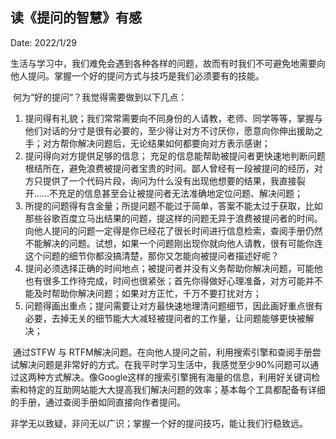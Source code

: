 ## 读《提问的智慧》有感

Date: 2022/1/29

​	生活与学习中，我们难免会遇到各种各样的问题，故而有时我们不可避免地需要向他人提问。掌握一个好的提问方式与技巧是我们必须要有的技能。

​	何为“好的提问“？我觉得需要做到以下几点：

1. 提问得有礼貌；我们常常需要向不同身份的人请教，老师、同学等等，掌握与他们对话的分寸是很有必要的，至少得让对方不讨厌你，愿意向你伸出援助之手；对方帮你解决问题后，无论结果如何都要向对方表示感谢；
2. 提问得向对方提供足够的信息； 充足的信息能帮助被提问者更快速地判断问题根结所在，避免浪费被提问者宝贵的时间。鄙人曾经有一段被提问的经历，对方只提供了一个代码片段，询问为什么没有出现他想要的结果，我直接裂开......不充足的信息甚至会让被提问者无法准确地定位问题、解决问题；
3. 所提的问题得有含金量；所提问题不能过于简单，答案不能太过于获取，比如那些谷歌百度立马出结果的问题，提这样的问题无异于浪费被提问者的时间。向他人提问的问题一定得是你已经花了很长时间进行信息检索，查阅手册仍然不能解决的问题。试想，如果一个问题刚出现你就向他人请教，很有可能你连这个问题的细节你都没搞清楚，那你又怎能向被提问者描述好呢？
4. 提问必须选择正确的时间地点；被提问者并没有义务帮助你解决问题，可能他也有很多工作待完成，时间也很紧张；首先你得做好心理准备，对方可能并不能及时帮助你解决问题；如果对方正忙，千万不要打扰对方；
5. 问题得画出重点；提问需要让对方最快速地理清问题细节，因此画好重点很有必要，去掉无关的细节能大大减轻被提问者的工作量，让问题能够更快被解决；

​	通过STFW 与 RTFM解决问题。在向他人提问之前，利用搜索引擎和查阅手册尝试解决问题是非常好的方式。在我平时学习生活中，我感觉至少90%问题可以通过这两种方式解决。像Google这样的搜索引擎拥有海量的信息，利用好关键词检索和特定的互助网站能大大提高我们解决问题的效率；基本每个工具都配备有详细的手册，通过查阅手册如同直接向作者提问。

​	非学无以致疑，非问无以广识；掌握一个好的提问技巧，能让我们行稳致远。